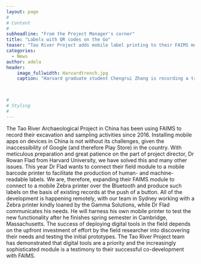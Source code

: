 ```yaml
---
layout: page
#
# Content
#
subheadline: "From the Project Manager's corner"
title: "Labels with QR codes on the Go"
teaser: "Tao River Project adds mobile label printing to their FAIMS module in 2019"
categories:
  - News
author: adela
header:
    image_fullwidth: Harvardtrench.jpg
    caption: "Harvard graduate student Chengrui Zhang is recording a trench with FAIMS. " 
    


#
# Styling
#
---
```


The Tao River Archaeological Project in China has been using FAIMS to record their excavation and sampling activities since 2016. Installing mobile apps on devices in China is not without its challenges, given the inaccessibility of Google (and therefore Play Store) in the country. With meticulous preparation and great patience on the part of project director, Dr Rowan Flad from Harvard University, we have solved this and many other issues. This year Dr Flad wants to connect their field module to a mobile barcode printer to facilitate the production of human- and machine-readable labels. We are, therefore, expanding their FAIMS module to connect to a mobile Zebra printer over the Bluetooth and produce such labels on the basis of existing records at the push of a button. All of the development is happening remotely, with our team in Sydney working with a Zebra printer kindly loaned by the Gamma Solutions, while Dr Flad communicates his needs. He will harness his own mobile printer to test the new functionality after he finishes spring semester in Cambridge, Massachusetts. 
The success of deploying digital tools in the field depends on the upfront investment of effort by the field researcher into discovering their needs and testing the initial prototypes. The Tao River Project team has demonstrated that digital tools are a priority and the increasingly sophisticated module is a testimony to their successful co-development with FAIMS.